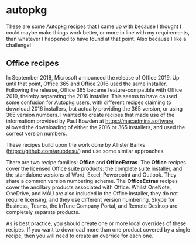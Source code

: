 # autopkg

These are some Autopkg recipes that I came up with because I thought I could maybe make things work better, or more in line with my requirements, than whatever I happened to have found at that point.  Also because I like a challenge!

## Office recipes

In September 2018, Microsoft announced the release of Office 2019.  Up until that point, Office 365 and Office 2016 used the same installer.  Following the release, Office 365 became feature-compatible with Office 2019, thereby separating the 2016 installer.
This seems to have caused some confusion for Autopkg users, with different recipes claiming to download 2016 installers, but actually providing the 365 version, or using 365 version numbers.  I wanted to create recipes that made use of the informatiom provided by Paul Bowden at https://macadmins.software, allowed the downloading of either the 2016 or 365 installers, and used the correct version numbers.

These recipes build upon the work done by Allister Banks (https://github.com/arubdesu/) and use some similar approaches.

There are two recipe families: **Office** and **OfficeExtras**.
The **Office** recipes cover the licensed Office suite products: the complete suite installer, and the standalone versions of Word, Excel, Powerpoint and Outlook.  They share a common version numbering scheme.
The **OfficeExtras** recipes cover the ancillary products associated with Office.  Whilst OneNote, OneDrive, and MAU are also included in the Office installer, they do not require licensing, and they use different version numbering.  Skype for Business, Teams, the InTune Company Portal, and Remote Desktop are completely separate products.

As is best practice, you should create one or more local overrides of these recipes.  If you want to download more than one product covered by a single recipe, then you will need to create an override for each one.
